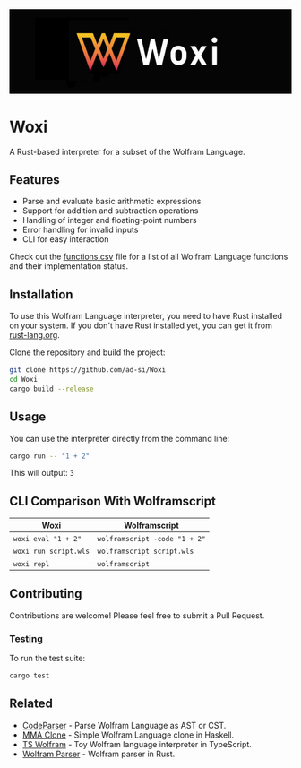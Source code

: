<img src="./images/logo.png" alt="Wordmark of Woxi">

# Woxi

A Rust-based interpreter for a subset of the Wolfram Language.


## Features

- Parse and evaluate basic arithmetic expressions
- Support for addition and subtraction operations
- Handling of integer and floating-point numbers
- Error handling for invalid inputs
- CLI for easy interaction

Check out the [functions.csv](./functions.csv) file
for a list of all Wolfram Language functions and their implementation status.


## Installation

To use this Wolfram Language interpreter, you need to have Rust installed on your system.
If you don't have Rust installed yet, you can get it from
[rust-lang.org](https://www.rust-lang.org/tools/install).

Clone the repository and build the project:

```bash
git clone https://github.com/ad-si/Woxi
cd Woxi
cargo build --release
```


## Usage

You can use the interpreter directly from the command line:

```bash
cargo run -- "1 + 2"
```

This will output: `3`


## CLI Comparison With Wolframscript

Woxi | Wolframscript
--- | ---
`woxi eval "1 + 2"` | `wolframscript -code "1 + 2"`
`woxi run script.wls` | `wolframscript script.wls`
`woxi repl` | `wolframscript`


## Contributing

Contributions are welcome!
Please feel free to submit a Pull Request.


### Testing

To run the test suite:

```sh
cargo test
```


## Related

- [CodeParser] - Parse Wolfram Language as AST or CST.
- [MMA Clone] - Simple Wolfram Language clone in Haskell.
- [TS Wolfram] - Toy Wolfram language interpreter in TypeScript.
- [Wolfram Parser] - Wolfram parser in Rust.

[CodeParser]: https://github.com/WolframResearch/codeparser
[MMA Clone]: https://github.com/mrtwistor/mmaclone
[TS Wolfram]: https://github.com/coffeemug/ts-wolfram
[Wolfram Parser]: https://github.com/oovm/wolfram-parser

